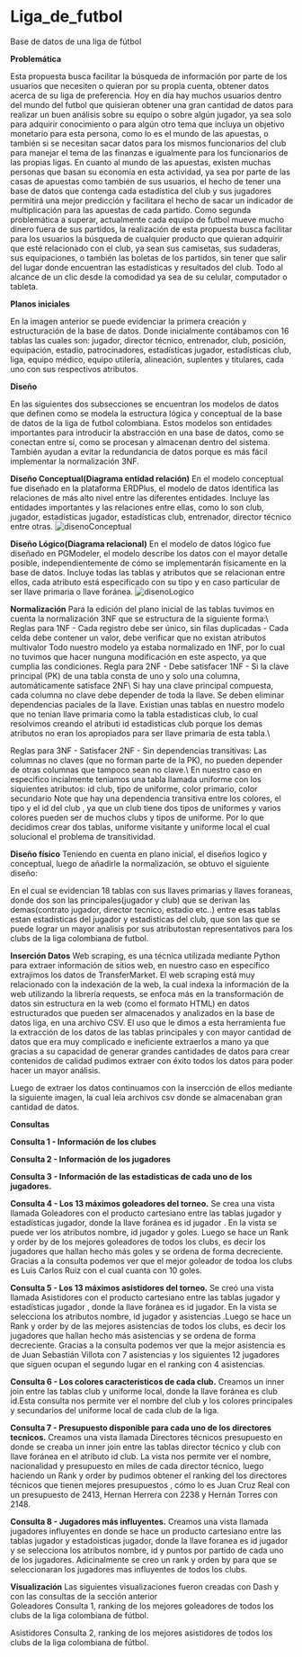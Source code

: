# Liga_de_futbol
Base de datos de una liga de fútbol

**Problemática**

Esta propuesta busca facilitar la búsqueda de información por parte de los usuarios que necesiten o quieran por su propia cuenta, obtener datos acerca de su liga de preferencia. Hoy en día hay muchos usuarios dentro del mundo del futbol que quisieran obtener una gran cantidad de datos para realizar un buen análisis sobre su equipo o sobre algún jugador, ya sea solo para adquirir conocimiento o para algún otro tema que incluya un objetivo monetario para esta persona, como lo es el mundo de las apuestas, o también si se necesitan sacar datos para los mismos funcionarios del club para manejar el tema de las finanzas e igualmente para los funcionarios de las propias ligas. En cuanto al mundo de las apuestas, existen muchas personas que basan su economía en esta actividad, ya sea por parte de las casas de apuestas como también de sus usuarios, el hecho de tener una base de datos que contenga cada estadística del club y sus jugadores permitirá una mejor predicción y facilitara el hecho de sacar un indicador de multiplicación para las apuestas de cada partido.
Como segunda problemática a superar, actualmente cada equipo de futbol mueve mucho dinero fuera de sus partidos, la realización de esta propuesta busca facilitar para los usuarios la búsqueda de cualquier producto que quieran adquirir que esté relacionado con el club, ya sean sus camisetas, sus sudaderas, sus equipaciones, o también las boletas de los partidos, sin tener que salir del lugar donde encuentran las estadísticas y resultados del club. Todo al alcance de un clic desde la comodidad ya sea de su celular, computador o tableta.


**Planos iniciales**

   En la imagen anterior se puede evidenciar la primera creación y estructuración de la base de datos. Donde inicialmente contábamos con 16 tablas las cuales son: jugador, director técnico, entrenador, club, posición, equipación, estadio, patrocinadores, estadísticas jugador, estadísticas club, liga, equipo médico, equipo utilería, alineación, suplentes y titulares, cada uno con sus respectivos atributos.

    
**Diseño**

En las siguientes dos subsecciones se encuentran los modelos de datos que definen como se modela la estructura lógica y conceptual de la base de datos de la liga de futbol colombiana. Estos modelos son entidades importantes para introducir la abstracción en una base de datos, como se conectan entre sí, como se procesan y almacenan dentro del sistema. También ayudan a evitar la redundancia de datos porque es más fácil implementar la normalización 3NF.
    
**Diseño Conceptual(Diagrama entidad relación)**
    En el modelo conceptual fue diseñado en la plataforma ERDPlus, el modelo de datos identifica las relaciones de más alto nivel entre las diferentes entidades. Incluye las entidades importantes y las relaciones entre ellas, como lo son club, jugador, estadísticas jugador, estadísticas club, entrenador, director técnico entre otras.
        ![disenoConceptual](https://user-images.githubusercontent.com/72886478/170491403-5b71bcba-07c7-4f26-8f13-3ecb92044ff2.jpg)

**Diseño Lógico(Diagrama relacional)**
    En el modelo de datos lógico fue diseñado en PGModeler, el modelo describe los datos con el mayor detalle posible, independientemente de cómo se implementarán físicamente en la base de datos. Incluye todas las tablas y atributos que se relacionan entre ellos, cada atributo está especificado con su tipo y en caso particular de ser llave primaria o llave foránea.
        ![disenoLogico](https://user-images.githubusercontent.com/72886478/170491419-77841e69-7389-46cb-a9f9-90cf83b7ea95.jpg)

**Normalización**
    Para la edición del plano inicial de las tablas tuvimos en cuenta la normalización 3NF que se estructura de la siguiente forma:\\
  Reglas para 1NF
      - Cada registro debe ser único, sin filas duplicadas
      - Cada celda debe contener un valor, debe verificar que no existan atributos multivalor
      Todo nuestro modelo ya estaba normalizado en 1NF, por lo cual no tuvimos que hacer nunguna modificación en este aspecto, ya que cumplia las condiciones.
  Regla para 2NF
      - Debe satisfacer 1NF 
      - Si la clave principal (PK) de una tabla consta de uno y solo una columna, automáticamente satisface 2NF\\
      Si hay una clave principal compuesta, cada columna no clave debe depender de toda la llave. Se deben eliminar dependencias paciales de la llave.
      Existian unas tablas en nuestro modelo que no tenian llave primaria como la tabla estadisticas club, lo cual resolvimos creando el atributi id estadisticas club porque los demas atributos no eran los apropiados para ser llave primaria de esta tabla.\\
           
       
  Reglas para 3NF
      - Satisfacer 2NF
      - Sin dependencias transitivas: Las columnas no claves (que no forman parte de la PK), no pueden depender de otras columnas que tampoco sean no clave.\\
      En nuestro caso en especifico incialmente teniamos una tabla llamada uniforme con los siquientes atributos: id club, tipo de uniforme, color primario, color secundario
       Note que hay una dependencia transitiva entre los colores, el tipo y el id del club , ya que un club tiene dos tipos de uniformes y varios colores pueden ser de muchos clubs y tipos de uniforme. Por lo que decidimos crear dos tablas, uniforme visitante y uniforme local el cual solucional el problema de transitividad.
            
           
**Diseño físico**
Teniendo en cuenta en plano inicial, el diseños logico y conceptual, luego de añadirle la normalización, se obtuvo el siguiente diseño:

En el cual se evidencian 18 tablas con sus llaves primarias y llaves foraneas, donde dos son las principales(jugador y club) que se derivan las demas(contrato jugador, director tecnico, estadio etc..) entre esas tablas estan estadisticas del jugador y estadisticas del club, que son las que se puede lograr un mayor analisis por sus atributostan representativos para los clubs de la liga colombiana de futbol. 


**Inserción Datos**
Web scraping, es una técnica utilizada mediante Python para extraer información de sitios web, en nuestro caso en específico extrajimos los datos de TransferMarket. El web scraping está muy relacionado con la indexación de la web, la cual indexa la información de la web utilizando la librería requests, se enfoca más en la transformación de datos sin estructura en la web (como el formato HTML) en datos estructurados que pueden ser almacenados y analizados en la base de datos liga, en una archivo CSV. El uso que le dimos a esta herramienta fue la extracción de los datos de las tablas principales y con mayor cantidad de datos que era muy complicado e ineficiente extraerlos a mano ya que gracias a su capacidad de generar grandes cantidades de datos para crear contenidos de calidad pudimos extraer con éxito todos los datos para poder hacer un mayor análisis.
    
Luego de extraer los datos continuamos con la insercción de ellos mediante la siguiente imagen, la cual leia archivos csv donde se almacenaban gran cantidad de datos.
    
 
    
**Consultas**


  **Consulta 1 - Información de los clubes**

  **Consulta 2 - Información de los jugadores**
 
  **Consulta 3 - Información de las  estadisticas de cada uno de los jugadores.**
    
  **Consulta 4 - Los 13 máximos goleadores del torneo.**
Se crea una vista llamada Goleadores con el producto cartesiano entre las tablas jugador y estadísticas jugador, donde la llave foránea es id jugador . En la vista se puede ver los atributos nombre, id jugador y goles. Luego se hace un Rank y order by de los mejores goleadores de todos los clubs, es decir los jugadores que hallan hecho más goles y se ordena de forma decreciente. Gracias a la consulta podemos ver que el mejor goleador de todoa los clubs es Luis Carlos Ruiz con el cual cuanta con 10 goles.
    
  **Consulta 5 - Los 13 máximos asistidores del torneo.**
   Se creó una vista llamada Asistidores con el producto cartesiano entre las tablas jugador y estadísticas jugador , donde la llave foránea es id jugador. En la vista se selecciona los atributos nombre, id jugador y asistencias .Luego se hace un Rank y order by de las mejores asistencias de todos los clubs, es decir los jugadores que hallan hecho más asistencias y se ordena de forma decreciente. Gracias a la consulta podemos ver que la mejor asistencia es de Juan Sebastián Villota con 7 asistencias y los siguientes 12 jugadores que siguen ocupan el segundo lugar en el ranking con 4 asistencias.
    
  **Consulta 6 - Los colores caracteristicos de cada club.**
    Creamos un inner join entre las tablas club y uniforme local, donde la llave foránea es club id.Esta consulta nos permite ver el nombre del club y los colores principales y secundarios del uniforme local de cada club de la liga.

   **Consulta 7 - Presupuesto disponible para cada uno de los directores tecnicos.**
     Creamos una vista llamada Directores técnicos presupuesto en donde se creaba un inner join entre las tablas director técnico y club con llave foránea en el atributo id club. La vista nos permite ver el nombre, nacionalidad y presupuesto en miles de cada director técnico, luego haciendo un Rank y order by pudimos obtener el ranking del los directores técnicos que tienen mejores presupuestos , cómo lo es Juan Cruz Real con un presupuesto de 2413, Hernan Herrera con 2238 y Hernán Torres con 2148.
     
   **Consulta 8 - Jugadores más influyentes.**
     Creamos una vista llamada jugadores influyentes en donde se hace un producto cartesiano entre las tablas jugador y estadoisticas jugador, donde la llave foranea es id jugador y se selecciona los atributos nombre, id y puntos por partido de cada uno de los jugadores. Adicinalmente se creo un rank y orden by para que se seleccionaran los jugadores mas influyentes de todos los clubs.
     
**Visualización**
Las siguientes visualizaciones fueron creadas con Dash y con las consultas de la sección anterior  
Goleadores
    Consulta 1, ranking de los mejores goleadores de todos los clubs de la liga colombiana de fútbol.
    
    

Asistidores
    Consulta 2, ranking de los mejores asistidores de todos los clubs de la liga colombiana de fútbol.
    
  



